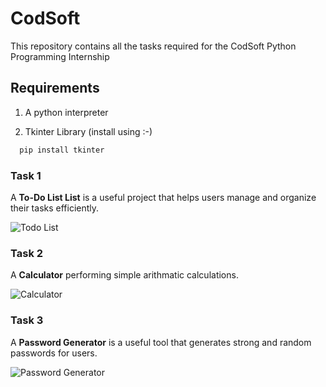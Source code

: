
# CodSoft

This repository contains all the tasks required for the CodSoft Python Programming Internship



## Requirements

1. A python interpreter

2. Tkinter Library (install using :-)

```cmd
  pip install tkinter
```

### Task 1

A **To-Do List List** is a useful project that helps users manage
and organize their tasks efficiently.

![Todo List](https://onedrive.live.com/embed?resid=D59B8CEFF4DC7B57%211732&authkey=%21AM4d1C-8ujQs5-g&width=747&height=392)

### Task 2

A **Calculator** performing simple arithmatic calculations.

![Calculator](https://onedrive.live.com/embed?resid=D59B8CEFF4DC7B57%211733&authkey=%21ADRHIE7k7URX66s&width=305&height=249)

### Task 3

A **Password Generator** is a useful tool that generates strong and random passwords for users.

![Password Generator](https://onedrive.live.com/embed?resid=D59B8CEFF4DC7B57%211734&authkey=%21ALB3JZV5HidlsaI&width=350&height=416)
